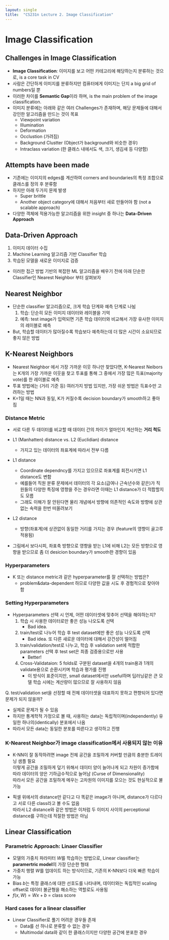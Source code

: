```yaml
---
layout: single
title:  "CS231n Lecture 2. Image Classification"
---
```


# Image Classification


## Challenges in Image Classification

- **Image Classification**: 이미지를 보고 어떤 카테고리에 해당하는지 분류하는 것으로, is a core task in CV
- 사람은 간단하게 이미지를 분류하지만 컴퓨터에게 이미지는 단지 a big grid of numbers일 뿐
- 이러한 차이를 **Semantic Gap**이라 하며, is the main problem of the image classification.
- 이미지 분류에는 아래와 같은 여러 Challenges가 존재하며, 해당 문제들에 대해서 강인한 알고리즘을 만드는 것이 목표
    - Viewpoint variation
    - Illumination
    - Deformation
    - Occlustion (가려짐)
    - Background Clustter (Object가 background와 비슷한 경우)
    - Intraclass variation (한 클래스 내에서도 색, 크기, 생김새 등 다양함)


## Attempts have been made

- 기존에는 이미지의  edges를 계산하여 corners and boundaries의 특정 조합으로 클래스를 정의 후 분류함
- 하지만 아래 두가지 문제 발생
    - Super brittle
    - Another object category에 대해서 처음부터 새로 만들어야 함 (not a scalable approach) 
- 다양한 객체에 적용가능한 알고리즘을 위한 insight 중 하나는 **Data-Driven Approach**

## Data-Driven Approach

1. 이미지 데이터 수집
2. Machine Learning 알고리즘 기반 Classifier 학습
3. 학습된 모델을 새로운 이미지로 검증

- 이러한 접근 방법 기반의 복잡한 ML 알고리즘을 배우기 전에 아래 단순한 Classifier인 Nearest Neighbor 부터 살펴보자


## Nearest Neighbor

- 단순한 classifier 알고리즘으로, 크게 학습 단계와 예측 단계로 나뉨
    1. 학습: 단순히 모든 이미지 데이터와 레이블을 기억
    2. 예측: test image가 입력되면 기존 학습 데이터와 비교해서 가장 유사한 이미지의 레이블로 예측
- But, 학습할 데이터가 많아질수록 학습보다 예측하는데 더 많은 시간이 소요되므로 좋지 않은 방법

## K-Nearest Neighbors

- Nearest Neighbor 에서 가장 가까운 이웃 하나만 찾았다면, K-Nearest Neibors는 K개의 가장 가까운 이웃을 찾고 투표를 통해 그 중에서 가장 많은 득표(majority vote)를 한 레이블로 예측
- 투표 방법에는 (거리 기준 등) 여러가지 방법 있지만, 가장 쉬운 방법은 득표수만 고려하는 방법
- K=1일 때는 NN과 동일, K가 커질수록 decision boundary가 smooth하고 좋아짐

### Distance Metric



- 서로 다른 두 데이터를 비교할 때 데이터 간의 차이가 얼마인지 계산하는 **거리 척도**

- L1 (Manhatten) distance vs. L2 (Euclidian) distance
    - 가지고 있는 데이터의 좌표계에 따라서 전부 다름
- L1 distance
    - Coordinate dependncy를 가지고 있으므로 좌표계를 회전시키면 L1 distance도 변함
    - 예를들어 직원 분류 문제에서 데이터의 각 요소(급여나 근속년수와 같은)가 직원들의 다양한 특징에 영향을 주는 경우라면 이때는 L1 distance가 더 적합할지도 모름
    - 그래도 이해가 잘 안된다면 물리 개념에서 방향에 의존적인 속도와 방향에 상관없는 속력을 한번 떠올려보기

- L2 distance
    - 방향(좌표계)에 상관없이 동일한 거리를 가지는 경우 (feature의 영향이 골고루 적용됨)

- 그림에서 보다시피, 좌표축 방향으로 영향을 받는 L1에 비해 L2는 모든 방향으로 영향을 받으므로 좀 더 desicion boundary가 smooth한 경향이 있음

### Hyperparameters

- K 또는 distance metric과 같은 hyperparameter를 잘 선택하는 방법은?
    - problem&data-dependent 하므로 다양한 값을 시도 후 경험적으로 찾아야 함

### Setting Hyperparameters

- Hyperparameters 선택 시 언제, 어떤 데이터셋에 맞추어 선택을 해야하는지?
    1. 학습 시 사용한 데이터로만 좋은 성능 나오도록 선택
        - Bad idea.
    2. train/test로 나누어 학습 후 test dataset에만 좋은 성능 나오도록 선택
        - Bad idea. 또 다른 새로운 데이터에 대해서 강건성이 떨어짐
    3. train/validation/test로 나누고, 학습 후 validation set에 적합한 parameters 선택 후 test set은 최종 검증용으로만 사용
        - Better!
    4. Cross-Validataion: 5 folds로 구분된 dataset을 4개의 train용과 1개의 validate용으로 순환시키며 학습과 평가를 진행
        - 이 방식이 표준이지만, small dataset에서만 useful하며 딥러닝같은 큰 모델 학습 시에는 계산량이 많으므로 잘 사용하지 않음       

Q. test/validation set을 선정할 때 전체 데이터셋을 대표하지 못하고 편향되어 있다면 문제가 되지 않을까?  
- 실제로 문제가 될 수 있음
- 하지만 통계학적 가정으로 볼 때, 사용하는 data는 독립적이며(independently) 유일한 하나의(identically) 분포에서 나옴
- 따라서 모든 data는 동일한 분포를 따른다고 생각하고 진행


### K-Nearest Neighbor가 image classification에서 사용되지 않는 이유

- K-NN이 잘 동작하려면 image 전체 공간을 조밀하게 커버할 만큼의 충분한 트레이닝 샘플 필요   
이렇게 공간을 조밀하게 덮기 위해서 데이터 양이 늘어나게 되고 차원이 증가함에 따라 데이터의 양은 기하급수적으로 늘어남 (Curse of Dimensionality)   
따라서 모든 공간을 조밀하게 메우는 고차원의 이미지를 모으는 것도 현실적으로 불가능

- 픽셀 위에서의 distance만 같다고 다 똑같은 image가 아니며, distance가 다르다고 서로 다른 class라고 볼 수도 없음   
따라서 L2 distance와 같은 방법은 이처럼 두 이미지 사이의 perceptional distance를 구하는데 적절한 방법은 아님

## Linear Classification

### Parametric Approach: Linaer Classifier

- 모델의 가중치 파라미터 $W$를 학습하는 방법으로, Linear classifier는 **paramertric model**의 가장 단순한 형태
- 가중치 행렬 $W$를 업데이트 하는 방식이므로, 기존의 K-NN보다 더욱 빠른 학습이 가능
- Bias $b$는 특정 클래스에 대한 선호도를 나타내며, 데이터와는 독립적인 scaling offset로 데이터 불균형을 해소하는 역할로도 사용됨
- $f(x, W) = Wx + b$ = class score

### Hard cases for a linear classifier

- Linear Classifier로 풀기 어려운 경우들 존재
    - Data를 선 하나로 분류할 수 없는 경우
    - Multimodal data와 같이 한 클래스이지만 다양한 공간에 분포한 경우
